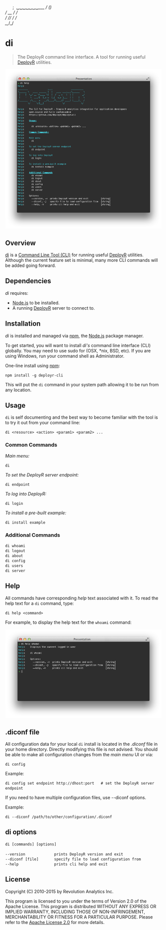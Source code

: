 &nbsp;&nbsp;&nbsp;&nbsp;&nbsp;&nbsp;;&nbsp;
␣␣␣␣␣␣␣___
  ____/ (_)<br>
 / __  / / <br>
/ /_/ / /  <br>
\__,_/_/   <br>

# di

> The DeployR command line interface. A tool for running useful [DeployR](http://deployr.revolutionanalytics.com) utilities.

<img src="https://github.com/swells/deployr-cli/raw/master/assets/di.png"/>

## Overview

[di](https://github.com/deployr/deployr-cli) is a [Command Line Tool (CLI)](http://en.wikipedia.org/wiki/Command-line_interface) for running useful 
[DeployR](http://deployr.revolutionanalytics.com) utilities. Although the 
current feature set is minimal, many more CLI commands will be added going 
forward.

## Dependencies

_di_ requires:

- [Node.js](http://nodejs.org/) to be installed.
- A running [DeployR](http://deployr.revolutionanalytics.com/documents/admin/install) server to connect to.

## Installation

_di_ is installed and managed via [npm](http://npmjs.org), the [Node.js](http://nodejs.org/) package manager.

To get started, you will want to install _di's_ command line interface (CLI) 
globally. You may need to use sudo for (OSX, *nix, BSD, etc). If you are using 
Windows, run your command shell as Administrator.

One-line install using [npm](http://npmjs.org):

```
npm install -g deployr-cli
```

This will put the `di` command in your system path allowing it to be run from 
any location.

## Usage

`di` is self documenting and the best way to become familiar with the tool is to 
try it out from your command line:

```
di <resource> <action> <param1> <param2> ...
```

### Common Commands

*Main menu:*

```
di
```

*To set the DeployR server endpoint:*

```
di endpoint
```

*To log into DeployR:*

```
di login
```

*To install a pre-built example:*

```
di install example
```

### Additional Commands

```
di whoami
di logout
di about
di config 
di users
di server
```

## Help

All commands have corresponding _help_ text associated with it. To read the help
text for a `di` command, type:

```
di help <command>
```

For example, to display the help text for the `whoami` command:

<img src="https://github.com/swells/deployr-cli/raw/master/assets/whoami.png"/>

## .diconf file

All configuration data for your local `di` install is located in the *.diconf* 
file in your home directory. Directly modifying this file is not advised. You 
should be able to make all configuration changes from the _main menu_ UI or via:

```
di config
```

Example:

```
di config set endpoint http://dhost:port   # set the DeployR server endpoint
```

If you need to have multiple configuration files, use --diconf options.

Example:

```
di --diconf /path/to/other/configuration/.diconf
```

## di options

    di [commands] [options]
 
    --version             prints DeployR version and exit
    --diconf [file]       specify file to load configuration from
    --help                prints cli help and exit

## License

Copyright (C) 2010-2015 by Revolution Analytics Inc.

This program is licensed to you under the terms of Version 2.0 of the Apache 
License. This program is distributed WITHOUT ANY EXPRESS OR IMPLIED WARRANTY, 
INCLUDING THOSE OF NON-INFRINGEMENT, MERCHANTABILITY OR FITNESS FOR A PARTICULAR 
PURPOSE. Please refer to the [Apache License 2.0](http://www.apache.org/licenses/LICENSE-2.0) for more details.
